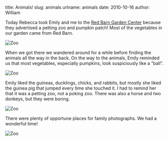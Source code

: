 title: Animals!
slug: animals
urlname: animals
date: 2010-10-16
author: William

Today Rebecca took Emily and me to the [Red Barn Garden Center][a] because they
advertised a petting zoo and pumpkin patch! Most of the vegetables in our garden
came from Red Barn.

<img src="{static}/images/2010-10-16-zoo-1.png" alt="Zoo" class="img-fluid">

When we got there we wandered around for a while before finding the animals all
the way in the back. On the way to the animals, Emily reminded us that most
vegetables, especially pumpkins, look suspiciously like a &ldquo;ball&rdquo;.

<img src="{static}/images/2010-10-16-zoo-2.png" alt="Zoo" class="img-fluid">

Emily liked the guineas, ducklings, chicks, and rabbits, but mostly she liked
the guinea pig that jumped every time she touched it. I had to remind her that
it was a petting zoo, not a poking zoo. There was also a horse and two donkeys,
but they were boring.

<img src="{static}/images/2010-10-16-zoo-3.png" alt="Zoo" class="img-fluid">

There were plenty of opportune places for family photographs. We had a wonderful
time!

<img src="{static}/images/2010-10-16-zoo-4.png" alt="Zoo" class="img-fluid">

[a]: http://redbarngardencenter.net/
